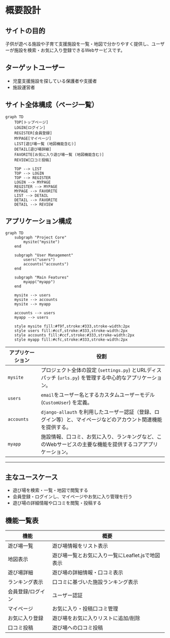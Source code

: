 # 概要設計

## サイトの目的
子供が遊べる施設や子育て支援施設を一覧・地図で分かりやすく提供し、ユーザーが施設を検索・お気に入り登録できるWebサービスです。

## ターゲットユーザー
- 児童支援施設を探している保護者や支援者
- 施設運営者

## サイト全体構成（ページ一覧）
```mermaid
graph TD
    TOP[トップページ]
    LOGIN[ログイン]
    REGISTER[会員登録]
    MYPAGE[マイページ]
    LIST[遊び場一覧 (地図機能含む)]
    DETAIL[遊び場詳細]
    FAVORITE[お気に入り遊び場一覧 (地図機能含む)]
    REVIEW[口コミ投稿]

    TOP --> LIST
    TOP --> LOGIN
    TOP --> REGISTER
    LOGIN --> MYPAGE
    REGISTER --> MYPAGE
    MYPAGE --> FAVORITE
    LIST --> DETAIL
    DETAIL --> FAVORITE
    DETAIL --> REVIEW
```

## アプリケーション構成
```mermaid
graph TD
    subgraph "Project Core"
        mysite("mysite")
    end

    subgraph "User Management"
        users("users")
        accounts("accounts")
    end

    subgraph "Main Features"
        myapp("myapp")
    end

    mysite --> users
    mysite --> accounts
    mysite --> myapp

    accounts --> users
    myapp --> users

    style mysite fill:#f9f,stroke:#333,stroke-width:2px
    style users fill:#ccf,stroke:#333,stroke-width:2px
    style accounts fill:#ccf,stroke:#333,stroke-width:2px
    style myapp fill:#cfc,stroke:#333,stroke-width:2px
```

| アプリケーション | 役割                                                                                                                            |
|------------------|---------------------------------------------------------------------------------------------------------------------------------|
| `mysite`         | プロジェクト全体の設定 (`settings.py`) とURLディスパッチ (`urls.py`) を管理する中心的なアプリケーション。                         |
| `users`          | `email`をユーザー名とするカスタムユーザーモデル (`CustomUser`) を定義。                                                         |
| `accounts`       | `django-allauth` を利用したユーザー認証（登録、ログイン等）と、マイページなどのアカウント関連機能を提供する。                   |
| `myapp`          | 施設情報、口コミ、お気に入り、ランキングなど、このWebサービスの主要な機能を提供するコアアプリケーション。                         |

---

## 主なユースケース
- 遊び場を検索・一覧・地図で閲覧する
- 会員登録・ログインし、マイページやお気に入り管理を行う
- 遊び場の詳細情報や口コミを閲覧・投稿する

## 機能一覧表
| 機能             | 概要                                 |
|------------------|--------------------------------------|
| 遊び場一覧         | 遊び場情報をリスト表示                 |
| 地図表示         | 遊び場一覧とお気に入り一覧にLeaflet.jsで地図表示 |
| 遊び場詳細         | 遊び場の詳細情報・口コミ表示         |
| ランキング表示   | 口コミに基づいた施設ランキング表示   |
| 会員登録/ログイン | ユーザー認証                        |
| マイページ       | お気に入り・投稿口コミ管理         |
| お気に入り登録   | 遊び場をお気に入りリストに追加/削除   |
| 口コミ投稿     | 遊び場への口コミ投稿                 |
